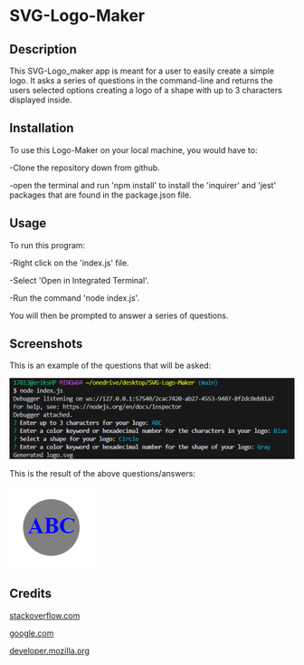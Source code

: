 # SVG-Logo-Maker

## Description

This SVG-Logo_maker app is meant for a user to easily create a simple logo. It asks a series of questions in the command-line and returns the users selected options creating a logo of a shape with up to 3 characters displayed inside.

## Installation

To use this Logo-Maker on your local machine, you would have to:


-Clone the repository down from github.

-open the terminal and run 'npm install' to install the 'inquirer' and 'jest' packages that are found in the package.json file.

## Usage

To run this program:


-Right click on the 'index.js' file.

-Select 'Open in Integrated Terminal'.

-Run the command 'node index.js'.


You will then be prompted to answer a series of questions.

## Screenshots

This is an example of the questions that will be asked:
    
![Alt Text](/assets/SVG-Questions-Screenshot.png)

This is the result of the above questions/answers:
    
![Alt Text](/assets/SVG-Logo-Screenshot.png)

## Credits

[stackoverflow.com](https://stackoverflow.com)

[google.com](https://www.google.com)

[developer.mozilla.org](https://developer.mozilla.org/en-US/docs/Web/SVG/Tutorial/Basic_Shapes)
